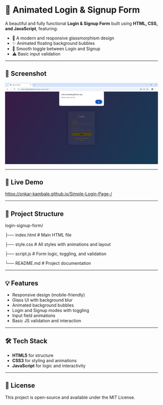 # 🔐 Animated Login & Signup Form

A beautiful and fully functional **Login & Signup Form** built using **HTML, CSS, and JavaScript**, featuring:

- 🎨 A modern and responsive glassmorphism design
- ✨ Animated floating background bubbles
- 🔄 Smooth toggle between Login and Signup
- ⚠️ Basic input validation

---

## 📸 Screenshot

![Screenshot](screenshot.png)

---

## 🚀 Live Demo

https://onkar-kambale.github.io/Simple-Login-Page-/

---

## 📁 Project Structure

login-signup-form/

├── index.html # Main HTML file

├── style.css # All styles with animations and layout

├── script.js # Form logic, toggling, and validation

└── README.md # Project documentation

---

## 💡 Features

- Responsive design (mobile-friendly)
- Glass UI with background blur
- Animated background bubbles
- Login and Signup modes with toggling
- Input field animations
- Basic JS validation and interaction

---

## 🛠️ Tech Stack

- **HTML5** for structure
- **CSS3** for styling and animations
- **JavaScript** for logic and interactivity

---

## 📜 License

This project is open-source and available under the MIT License.
